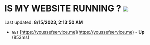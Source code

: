 # IS MY WEBSITE RUNNING ? [![](https://img.shields.io/static/v1?label=Sponsor&message=%E2%9D%A4&logo=GitHub&color=%23fe8e86)](https://github.com/sponsors/<username>)

Last updated: **8/15/2023, 2:13:50 AM**

- `GET` [https://youssefservice.me](https://youssefservice.me) - **Up** (853ms)
